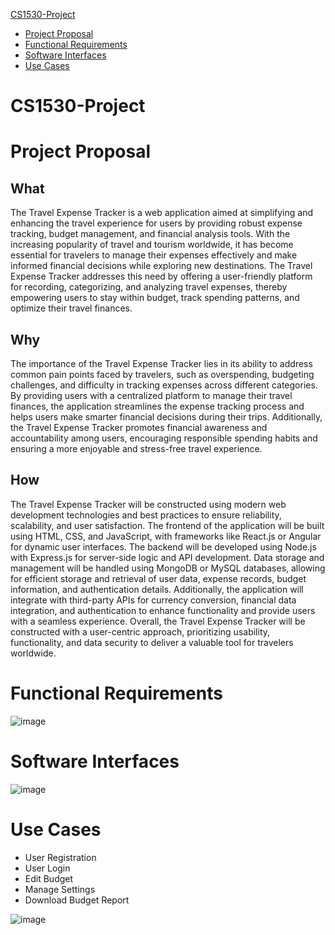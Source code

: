 [CS1530-Project](#cs1530-project)
  * [Project Proposal](#project-proposal)
  * [Functional Requirements](#functional-requirements)
  * [Software Interfaces](#software-interfaces)
  * [Use Cases](#use-cases)

# CS1530-Project

# Project Proposal
## What
The Travel Expense Tracker is a web application aimed at simplifying and enhancing the travel experience for users by providing robust expense tracking, budget management, and financial analysis tools. With the increasing popularity of travel and tourism worldwide, it has become essential for travelers to manage their expenses effectively and make informed financial decisions while exploring new destinations. The Travel Expense Tracker addresses this need by offering a user-friendly platform for recording, categorizing, and analyzing travel expenses, thereby empowering users to stay within budget, track spending patterns, and optimize their travel finances.<br>
## Why
The importance of the Travel Expense Tracker lies in its ability to address common pain points faced by travelers, such as overspending, budgeting challenges, and difficulty in tracking expenses across different categories. By providing users with a centralized platform to manage their travel finances, the application streamlines the expense tracking process and helps users make smarter financial decisions during their trips. Additionally, the Travel Expense Tracker promotes financial awareness and accountability among users, encouraging responsible spending habits and ensuring a more enjoyable and stress-free travel experience.<br>
## How
The Travel Expense Tracker will be constructed using modern web development technologies and best practices to ensure reliability, scalability, and user satisfaction. The frontend of the application will be built using HTML, CSS, and JavaScript, with frameworks like React.js or Angular for dynamic user interfaces. The backend will be developed using Node.js with Express.js for server-side logic and API development. Data storage and management will be handled using MongoDB or MySQL databases, allowing for efficient storage and retrieval of user data, expense records, budget information, and authentication details. Additionally, the application will integrate with third-party APIs for currency conversion, financial data integration, and authentication to enhance functionality and provide users with a seamless experience. Overall, the Travel Expense Tracker will be constructed with a user-centric approach, prioritizing usability, functionality, and data security to deliver a valuable tool for travelers worldwide.<br>

# Functional Requirements
![image](https://github.com/Scrum-Team-Six/CS1530-Project/assets/91558299/960c5cf3-17d2-43a6-a7a8-fd664d5bc274)

# Software Interfaces
![image](https://github.com/Scrum-Team-Six/CS1530-Project/assets/91558299/43998fc3-7583-4239-9448-bc487c63edff) <br>

# Use Cases
- User Registration <br>
- User Login <br>
- Edit Budget <br>
- Manage Settings <br>
- Download Budget Report <br>

![image](https://github.com/Scrum-Team-Six/CS1530-Project/assets/91558299/e3c6c62d-4985-44b9-be02-6270820c62e6)
